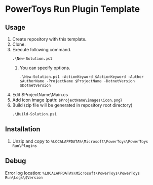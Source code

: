 # PowerToys Run Plugin Template

## Usage

1. Create repository with this template.
1. Clone.
1. Execute following command.
    ```
    .\New-Solution.ps1
    ```
    1. You can specify options.
        ```
        .\New-Solution.ps1 -ActionKeyword $ActionKeyword -Author $AuthorName -ProjectName $ProjectName -DotnetVersion $DotnetVersion
        ```
1. Edit $ProjectName\Main.cs
1. Add icon image (path: `$ProjectName\images\icon.png`)
1. Build (zip file will be generated in repository root directory)
    ```
    .\Build-Solution.ps1
    ```

## Installation

1. Unzip and copy to `%LOCALAPPDATA%\Microsoft\PowerToys\PowerToys Run\Plugins`

## Debug

Error log location: `%LOCALAPPDATA%\Microsoft\PowerToys\PowerToys Run\Logs\$Version`
